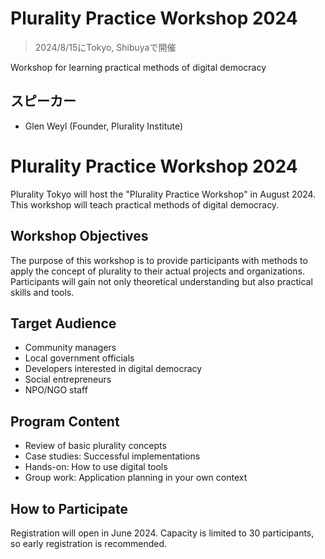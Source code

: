 # Plurality Practice Workshop 2024

> 2024/8/15にTokyo, Shibuyaで開催

Workshop for learning practical methods of digital democracy

## スピーカー

- Glen Weyl (Founder, Plurality Institute)


# Plurality Practice Workshop 2024

Plurality Tokyo will host the "Plurality Practice Workshop" in August 2024. This workshop will teach practical methods of digital democracy.

## Workshop Objectives

The purpose of this workshop is to provide participants with methods to apply the concept of plurality to their actual projects and organizations. Participants will gain not only theoretical understanding but also practical skills and tools.

## Target Audience

- Community managers
- Local government officials
- Developers interested in digital democracy
- Social entrepreneurs
- NPO/NGO staff

## Program Content

- Review of basic plurality concepts
- Case studies: Successful implementations
- Hands-on: How to use digital tools
- Group work: Application planning in your own context

## How to Participate

Registration will open in June 2024. Capacity is limited to 30 participants, so early registration is recommended.
